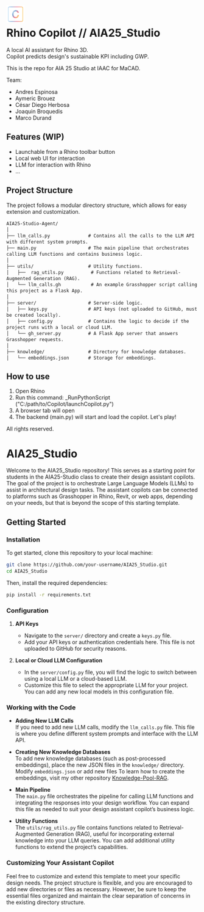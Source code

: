 <img src="ui/assets/copilot_icon.svg" alt="Copilot Logo" width="48"  align="left"/>
<br>

# Rhino Copilot // AIA25_Studio

A local AI assistant for Rhino 3D.  
Copilot predicts design's sustainable KPI including GWP.

This is the repo for AIA 25 Studio at IAAC for MaCAD.

Team:
- Andres Espinosa
- Aymeric Brouez
- César Diego Herbosa
- Joaquin Broquedis
- Marco Durand
  

## Features (WIP)

- Launchable from a Rhino toolbar button
- Local web UI for interaction
- LLM for interaction with Rhino
- ...


## Project Structure

The project follows a modular directory structure, which allows for easy extension and customization.

```
AIA25-Studio-Agent/
│
├── llm_calls.py              # Contains all the calls to the LLM API with different system prompts.
├── main.py                   # The main pipeline that orchestrates calling LLM functions and contains business logic.
│
├── utils/                    # Utility functions.
│   ├──  rag_utils.py          # Functions related to Retrieval-Augmented Generation (RAG).
│   └── llm_calls.gh           # An example Grasshopper script calling this project as a Flask App.
│
├── server/                   # Server-side logic.
│   ├── keys.py               # API keys (not uploaded to GitHub, must be created locally).
│   ├── config.py             # Contains the logic to decide if the project runs with a local or cloud LLM.
│   └── gh_server.py          # A Flask App server that answers Grasshopper requests.
│
├── knowledge/                # Directory for knowledge databases.
│   └── embeddings.json       # Storage for embeddings.
```

## How to use
1. Open Rhino
2. Run this command:
     _RunPythonScript ("C:/path/to/Copilot/launchCopilot.py")
3. A browser tab will open
4. The backend (main.py) will start and load the copilot. Let's play!



All rights reserved.













# AIA25_Studio

Welcome to the AIA25_Studio repository! This serves as a starting point for students in the AIA25-Studio class to create their design assistant copilots. The goal of the project is to orchestrate Large Language Models (LLMs) to assist in architectural design tasks. The assistant copilots can be connected to platforms such as Grasshopper in Rhino, Revit, or web apps, depending on your needs, but that is beyond the scope of this starting template.



## Getting Started

### Installation

To get started, clone this repository to your local machine:

```bash
git clone https://github.com/your-username/AIA25_Studio.git
cd AIA25_Studio
```

Then, install the required dependencies:

```bash
pip install -r requirements.txt
```

### Configuration

1. **API Keys**  
   - Navigate to the `server/` directory and create a `keys.py` file.  
   - Add your API keys or authentication credentials here. This file is not uploaded to GitHub for security reasons.

2. **Local or Cloud LLM Configuration**  
   - In the `server/config.py` file, you will find the logic to switch between using a local LLM or a cloud-based LLM.  
   - Customize this file to select the appropriate LLM for your project. You can add any new local models in this configuration file.

### Working with the Code

- **Adding New LLM Calls**  
  If you need to add new LLM calls, modify the `llm_calls.py` file. This file is where you define different system prompts and interface with the LLM API.

- **Creating New Knowledge Databases**  
  To add new knowledge databases (such as post-processed embeddings), place the new JSON files in the `knowledge/` directory. Modify `embeddings.json` or add new files To learn how to create the embeddings, visit my other repository [Knowledge-Pool-RAG](https://github.com/jomiguelcarv/LLM-Knowledge-Pool-RAG).

- **Main Pipeline**  
  The `main.py` file orchestrates the pipeline for calling LLM functions and integrating the responses into your design workflow. You can expand this file as needed to suit your design assistant copilot’s business logic.

- **Utility Functions**  
  The `utils/rag_utils.py` file contains functions related to Retrieval-Augmented Generation (RAG), useful for incorporating external knowledge into your LLM queries. You can add additional utility functions to extend the project’s capabilities.

### Customizing Your Assistant Copilot

Feel free to customize and extend this template to meet your specific design needs. The project structure is flexible, and you are encouraged to add new directories or files as necessary. However, be sure to keep the essential files organized and maintain the clear separation of concerns in the existing directory structure.
